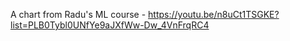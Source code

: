 A chart from Radu's ML course - https://youtu.be/n8uCt1TSGKE?list=PLB0Tybl0UNfYe9aJXfWw-Dw_4VnFrqRC4
